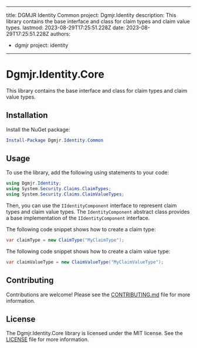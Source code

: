 ---

title: DGMJR Identity Common
project: Dgmjr.Identity
description: This library contains the base interface and class for claim types and claim value types.
lastmod: 2023-08-29T17:25:51.228Z
date: 2023-08-29T17:25:51.228Z
authors:
- dgmjr
project: identity
-----------------

# Dgmjr.Identity.Core

This library contains the base interface and class for claim types and claim value types.

## Installation

Install the NuGet package:

```PowerShell
Install-Package Dgmjr.Identity.Common
```

## Usage

To use the library, add the following using statements to your code:

```C#
using Dgmjr.Identity;
using System.Security.Claims.ClaimTypes;
using System.Security.Claims.ClaimValueTypes;
```

Then, you can use the `IIdentityComponent` interface to represent claim types and claim value types. The `IdentityComponent` abstract class provides a base implementation of the `IIdentityComponent` interface.

The following code snippet shows how to create a claim type:

```C#
var claimType = new ClaimType("MyClaimType");
```

The following code snippet shows how to create a claim value type:

```C#
var claimValueType = new ClaimValueType("MyClaimValueType");
```

## Contributing

Contributions are welcome! Please see the [CONTRIBUTING.md](https://github.com/dgmjr-io/.github/blob/main/docs/CONTRIBUTING.md) file for more information.

## License

The Dgmjr.Identity.Core library is licensed under the MIT license. See the [LICENSE](../../LICENSE.md) file for more information.

